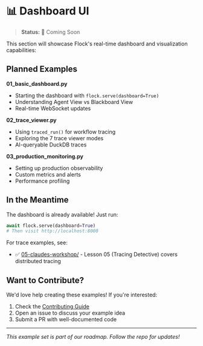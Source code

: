 # 📊 Dashboard UI

> **Status:** 🚧 Coming Soon

This section will showcase Flock's real-time dashboard and visualization capabilities:

## Planned Examples

**01_basic_dashboard.py**
- Starting the dashboard with `flock.serve(dashboard=True)`
- Understanding Agent View vs Blackboard View
- Real-time WebSocket updates

**02_trace_viewer.py**
- Using `traced_run()` for workflow tracing
- Exploring the 7 trace viewer modes
- AI-queryable DuckDB traces

**03_production_monitoring.py**
- Setting up production observability
- Custom metrics and alerts
- Performance profiling

## In the Meantime

The dashboard is already available! Just run:
```python
await flock.serve(dashboard=True)
# Then visit http://localhost:8000
```

For trace examples, see:
- ✅ [05-claudes-workshop/](../05-claudes-workshop/) - Lesson 05 (Tracing Detective) covers distributed tracing

## Want to Contribute?

We'd love help creating these examples! If you're interested:
1. Check the [Contributing Guide](../../CONTRIBUTING.md)
2. Open an issue to discuss your example idea
3. Submit a PR with well-documented code

---

*This example set is part of our roadmap. Follow the repo for updates!*
